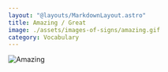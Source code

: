 ```yaml
---
layout: "@layouts/MarkdownLayout.astro"
title: Amazing / Great
image: ./assets/images-of-signs/amazing.gif
category: Vocabulary
---
```


![Amazing](@signs/amazing.gif)
